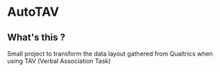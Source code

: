 # AutoTAV

## What's this ?

Small project to transform the data layout gathered from Qualtrics when using TAV (Verbal Association Task) 

